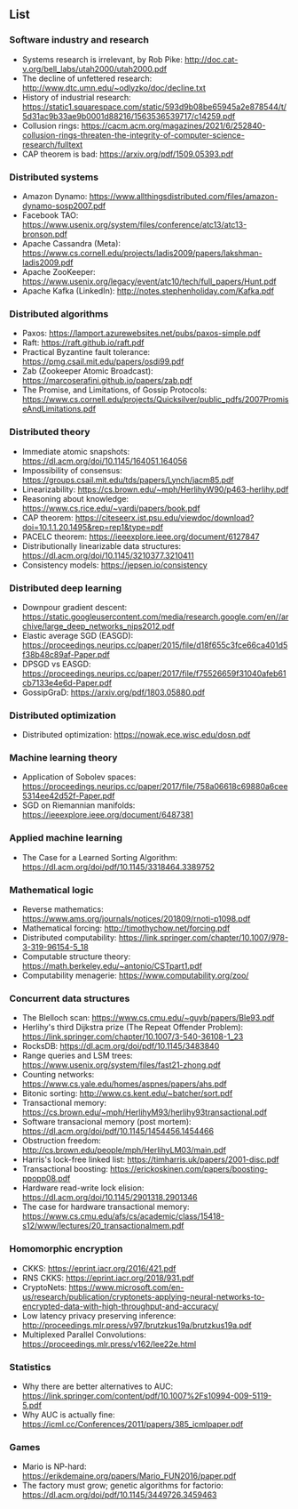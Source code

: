 ## List

### Software industry and research
- Systems research is irrelevant, by Rob Pike: http://doc.cat-v.org/bell_labs/utah2000/utah2000.pdf
- The decline of unfettered research: http://www.dtc.umn.edu/~odlyzko/doc/decline.txt
- History of industrial research: https://static1.squarespace.com/static/593d9b08be65945a2e878544/t/5d31ac9b33ae9b0001d88216/1563536539717/c14259.pdf
- Collusion rings: https://cacm.acm.org/magazines/2021/6/252840-collusion-rings-threaten-the-integrity-of-computer-science-research/fulltext
- CAP theorem is bad: https://arxiv.org/pdf/1509.05393.pdf

### Distributed systems
- Amazon Dynamo: https://www.allthingsdistributed.com/files/amazon-dynamo-sosp2007.pdf
- Facebook TAO: https://www.usenix.org/system/files/conference/atc13/atc13-bronson.pdf
- Apache Cassandra (Meta): https://www.cs.cornell.edu/projects/ladis2009/papers/lakshman-ladis2009.pdf
- Apache ZooKeeper: https://www.usenix.org/legacy/event/atc10/tech/full_papers/Hunt.pdf
- Apache Kafka (LinkedIn): http://notes.stephenholiday.com/Kafka.pdf

### Distributed algorithms
- Paxos: https://lamport.azurewebsites.net/pubs/paxos-simple.pdf
- Raft: https://raft.github.io/raft.pdf
- Practical Byzantine fault tolerance: https://pmg.csail.mit.edu/papers/osdi99.pdf
- Zab (Zookeeper Atomic Broadcast): https://marcoserafini.github.io/papers/zab.pdf
- The Promise, and Limitations, of Gossip Protocols: https://www.cs.cornell.edu/projects/Quicksilver/public_pdfs/2007PromiseAndLimitations.pdf

### Distributed theory
- Immediate atomic snapshots: https://dl.acm.org/doi/10.1145/164051.164056
- Impossibility of consensus: https://groups.csail.mit.edu/tds/papers/Lynch/jacm85.pdf
- Linearizability: https://cs.brown.edu/~mph/HerlihyW90/p463-herlihy.pdf
- Reasoning about knowledge: https://www.cs.rice.edu/~vardi/papers/book.pdf
- CAP theorem: https://citeseerx.ist.psu.edu/viewdoc/download?doi=10.1.1.20.1495&rep=rep1&type=pdf
- PACELC theorem: https://ieeexplore.ieee.org/document/6127847
- Distributionally linearizable data structures: https://dl.acm.org/doi/10.1145/3210377.3210411
- Consistency models: https://jepsen.io/consistency

### Distributed deep learning
- Downpour gradient descent: https://static.googleusercontent.com/media/research.google.com/en//archive/large_deep_networks_nips2012.pdf
- Elastic average SGD (EASGD): https://proceedings.neurips.cc/paper/2015/file/d18f655c3fce66ca401d5f38b48c89af-Paper.pdf
- DPSGD vs EASGD: https://proceedings.neurips.cc/paper/2017/file/f75526659f31040afeb61cb7133e4e6d-Paper.pdf
- GossipGraD: https://arxiv.org/pdf/1803.05880.pdf

### Distributed optimization
- Distributed optimization: https://nowak.ece.wisc.edu/dosn.pdf

### Machine learning theory
- Application of Sobolev spaces: https://proceedings.neurips.cc/paper/2017/file/758a06618c69880a6cee5314ee42d52f-Paper.pdf
- SGD on Riemannian manifolds: https://ieeexplore.ieee.org/document/6487381

### Applied machine learning
- The Case for a Learned Sorting Algorithm: https://dl.acm.org/doi/pdf/10.1145/3318464.3389752

### Mathematical logic
- Reverse mathematics: https://www.ams.org/journals/notices/201809/rnoti-p1098.pdf
- Mathematical forcing: http://timothychow.net/forcing.pdf
- Distributed computability: https://link.springer.com/chapter/10.1007/978-3-319-96154-5_18
- Computable structure theory: https://math.berkeley.edu/~antonio/CSTpart1.pdf
- Computability menagerie: https://www.computability.org/zoo/

### Concurrent data structures
- The Blelloch scan: https://www.cs.cmu.edu/~guyb/papers/Ble93.pdf
- Herlihy's third Dijkstra prize (The Repeat Offender Problem): https://link.springer.com/chapter/10.1007/3-540-36108-1_23
- RocksDB: https://dl.acm.org/doi/pdf/10.1145/3483840
- Range queries and LSM trees: https://www.usenix.org/system/files/fast21-zhong.pdf
- Counting networks: https://www.cs.yale.edu/homes/aspnes/papers/ahs.pdf
- Bitonic sorting: http://www.cs.kent.edu/~batcher/sort.pdf
- Transactional memory: https://cs.brown.edu/~mph/HerlihyM93/herlihy93transactional.pdf
- Software transacional memory (post mortem): https://dl.acm.org/doi/pdf/10.1145/1454456.1454466
- Obstruction freedom: http://cs.brown.edu/people/mph/HerlihyLM03/main.pdf
- Harris's lock-free linked list: https://timharris.uk/papers/2001-disc.pdf
- Transactional boosting: https://erickoskinen.com/papers/boosting-ppopp08.pdf
- Hardware read-write lock elision: https://dl.acm.org/doi/10.1145/2901318.2901346
- The case for hardware transactional memory: https://www.cs.cmu.edu/afs/cs/academic/class/15418-s12/www/lectures/20_transactionalmem.pdf

### Homomorphic encryption
- CKKS: https://eprint.iacr.org/2016/421.pdf
- RNS CKKS: https://eprint.iacr.org/2018/931.pdf
- CryptoNets: https://www.microsoft.com/en-us/research/publication/cryptonets-applying-neural-networks-to-encrypted-data-with-high-throughput-and-accuracy/
- Low latency privacy preserving inference: http://proceedings.mlr.press/v97/brutzkus19a/brutzkus19a.pdf
- Multiplexed Parallel Convolutions: https://proceedings.mlr.press/v162/lee22e.html

### Statistics
- Why there are better alternatives to AUC: https://link.springer.com/content/pdf/10.1007%2Fs10994-009-5119-5.pdf
- Why AUC is actually fine: https://icml.cc/Conferences/2011/papers/385_icmlpaper.pdf

### Games
- Mario is NP-hard: https://erikdemaine.org/papers/Mario_FUN2016/paper.pdf
- The factory must grow; genetic algorithms for factorio: https://dl.acm.org/doi/pdf/10.1145/3449726.3459463
